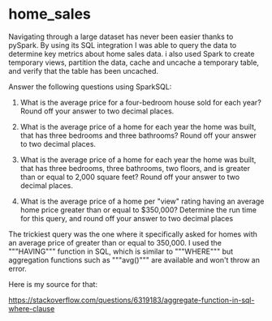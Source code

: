 # home_sales

Navigating through a large dataset has never been easier thanks to pySpark. By using its SQL integration I was able to query the data to determine key metrics about home sales data. i also used Spark to create temporary views, partition the data, cache and uncache a temporary table, and verify that the table has been uncached.

Answer the following questions using SparkSQL:

1. What is the average price for a four-bedroom house sold for each year? Round off your answer to two decimal places.

2. What is the average price of a home for each year the home was built, that has three bedrooms and three bathrooms? Round off your answer to two decimal places.

3. What is the average price of a home for each year the home was built, that has three bedrooms, three bathrooms, two floors, and is greater than or equal to 2,000 square feet? Round off your answer to two decimal places.

4. What is the average price of a home per "view" rating having an average home price greater than or equal to $350,000? Determine the run time for this query, and round off your answer to two decimal places

The trickiest query was the one where it specifically asked for homes with an average price of greater than or equal to 350,000. I used the """HAVING""" function in SQL, which is similar to """WHERE""" but aggregation functions such as """avg()""" are available and won't throw an error. 

Here is my source for that:

https://stackoverflow.com/questions/6319183/aggregate-function-in-sql-where-clause
